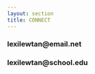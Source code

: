 ```yaml
---
layout: section
title: CONNECT 
---
```

<h3>lexilewtan@email.net</h3>
<h3>lexilewtan@school.edu</h3>
			
<div class="button" id="apply-others"></div><div class="button" id="apply-dev"></div>